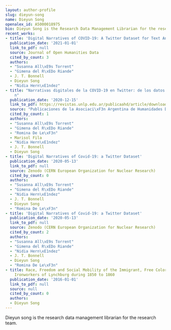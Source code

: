 ```yaml
---
layout: author-profile
slug: dieyun-song
name: Dieyun Song
openalex_id: A5000018975
bio: Dieyun Song is the Research Data Management Librarian for the research team.
recent_works:
- title: 'Digital Narratives of COVID-19: A Twitter Dataset for Text Analysis in Spanish'
  publication_date: '2021-01-01'
  link_to_pdf: null
  source: Journal of Open Humanities Data
  cited_by_count: 3
  authors:
  - "Susanna All\xE9s Torrent"
  - "Gimena del R\xEDo Riande"
  - J. T. Bonnell
  - Dieyun Song
  - "Nidia Hern\xE1ndez"
- title: "Narrativas digitales de la COVID-19 en Twitter: de los datos a la interpretaci\xF3\
    n"
  publication_date: '2020-12-15'
  link_to_pdf: https://revistas.unlp.edu.ar/publicaahd/article/download/13771/13037
  source: "Publicaciones de la Asociaci\xF3n Argentina de Humanidades Digitales"
  cited_by_count: 1
  authors:
  - "Susanna All\xE9s Torrent"
  - "Gimena del R\xEDo Riande"
  - "Romina De Le\xF3n"
  - Marisol Fila
  - "Nidia Hern\xE1ndez"
  - J. T. Bonnell
  - Dieyun Song
- title: 'Digital Narratives of Covid-19: a Twitter Dataset'
  publication_date: '2020-05-13'
  link_to_pdf: null
  source: Zenodo (CERN European Organization for Nuclear Research)
  cited_by_count: 0
  authors:
  - "Susanna All\xE9s Torrent"
  - "Gimena del R\xEDo Riande"
  - "Nidia Hern\xE1ndez"
  - J. T. Bonnell
  - Dieyun Song
  - "Romina De Le\xF3n"
- title: 'Digital Narratives of Covid-19: a Twitter Dataset'
  publication_date: '2020-05-13'
  link_to_pdf: null
  source: Zenodo (CERN European Organization for Nuclear Research)
  cited_by_count: 2
  authors:
  - "Susanna All\xE9s Torrent"
  - "Gimena del R\xEDo Riande"
  - "Nidia Hern\xE1ndez"
  - J. T. Bonnell
  - Dieyun Song
  - "Romina De Le\xF3n"
- title: Race, Freedom and Social Mobility of the Immigrant, Free Colored, and White
    Ironworkers of Lynchburg during 1850 to 1860
  publication_date: '2016-01-01'
  link_to_pdf: null
  source: null
  cited_by_count: 0
  authors:
  - Dieyun Song
---
```


Dieyun song is the research data management librarian for the research team.
